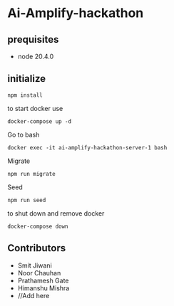 # Ai-Amplify-hackathon

## prequisites

* node 20.4.0

## initialize

```
npm install
```

to start docker use

```
docker-compose up -d
```

Go to bash

```
docker exec -it ai-amplify-hackathon-server-1 bash
```

Migrate

```
npm run migrate
```

Seed

```
npm run seed
```


to shut down and remove docker


```
docker-compose down
```


## Contributors

* Smit Jiwani
* Noor Chauhan
* Prathamesh Gate
* Himanshu Mishra
* //Add here

